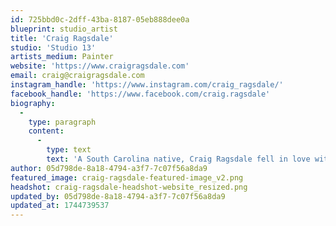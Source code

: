 ```yaml
---
id: 725bbd0c-2dff-43ba-8187-05eb888dee0a
blueprint: studio_artist
title: 'Craig Ragsdale'
studio: 'Studio 13'
artists_medium: Painter
website: 'https://www.craigragsdale.com'
email: craig@craigragsdale.com
instagram_handle: 'https://www.instagram.com/craig_ragsdale/'
facebook_handle: 'https://www.facebook.com/craig.ragsdale'
biography:
  -
    type: paragraph
    content:
      -
        type: text
        text: 'A South Carolina native, Craig Ragsdale fell in love with art under the leadership of great instructors at Christ Church Episcopal. He went on to study advertising and graphic design at Southern Methodist University in Dallas, TX, and studied art and art history abroad at Lorenzo de’ Medici in Florence, Italy.'
author: 05d798de-8a18-4794-a3f7-7c07f56a8da9
featured_image: craig-ragsdale-featured-image_v2.png
headshot: craig-ragsdale-headshot-website_resized.png
updated_by: 05d798de-8a18-4794-a3f7-7c07f56a8da9
updated_at: 1744739537
---
```

